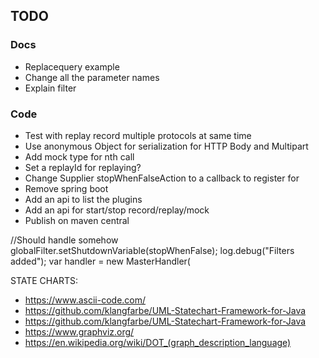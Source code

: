 ## TODO

### Docs

* Replacequery example
* Change all the parameter names
* Explain filter

### Code

* Test with replay record multiple protocols at same time
* Use anonymous Object for serialization for HTTP Body and Multipart
* Add mock type for nth call
* Set a replayId for replaying?
* Change Supplier<Boolean> stopWhenFalseAction to a callback to register for
* Remove spring boot
* Add an api to list the plugins
* Add an api for start/stop record/replay/mock
* Publish on maven central

//Should handle somehow
globalFilter.setShutdownVariable(stopWhenFalse);
log.debug("Filters added");
var handler = new MasterHandler(

STATE CHARTS:

* https://www.ascii-code.com/
* https://github.com/klangfarbe/UML-Statechart-Framework-for-Java
* https://github.com/klangfarbe/UML-Statechart-Framework-for-Java
* https://www.graphviz.org/
* https://en.wikipedia.org/wiki/DOT_(graph_description_language)